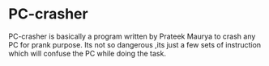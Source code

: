 # PC-crasher
PC-crasher is basically a program written by Prateek Maurya to crash any PC for prank purpose. Its not so dangerous ,its just a few sets of instruction which will confuse the PC while doing the task.
